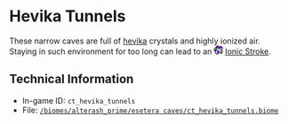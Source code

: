# Hevika Tunnels

These narrow caves are full of [hevika](https://ceterai.github.io/MyEnternia/Wiki/Tags/Hevika) crystals and highly ionized air. Staying in such environment for too long can lead to an <img src="https://raw.githubusercontent.com/Ceterai/Enternia/main/stats/effects/ct_ionic_stroke.png" alt="Ionic Stroke icon" loading="lazy" width="auto" height="16px"/> [Ionic Stroke](https://ceterai.github.io/MyEnternia/Wiki/IonicStroke).

## Technical Information

- In-game ID: `ct_hevika_tunnels`
- File: [`/biomes/alterash_prime/esetera caves/ct_hevika_tunnels.biome`](https://github.com/Ceterai/Enternia/blob/main/biomes/alterash_prime/esetera%20caves/ct_hevika_tunnels.biome)
